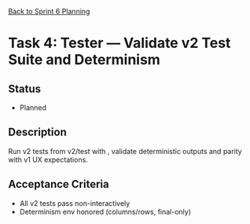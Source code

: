 [Back to Sprint 6 Planning](./planning.md)

# Task 4: Tester — Validate v2 Test Suite and Determinism

## Status
- Planned

## Description
Run v2 tests from v2/test with , validate deterministic outputs and parity with v1 UX expectations.

## Acceptance Criteria
- All v2 tests pass non-interactively
- Determinism env honored (columns/rows, final-only)
